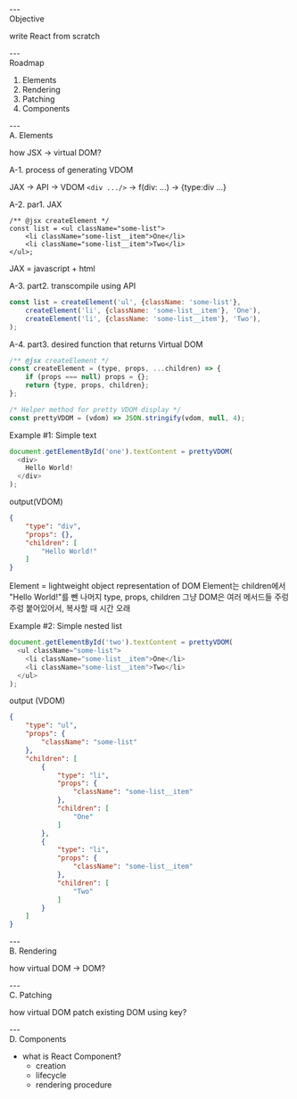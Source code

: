 ---\
Objective

write React from scratch



---\
Roadmap


1. Elements
2. Rendering
3. Patching
4. Components


---\
A. Elements

how JSX -> virtual DOM?


A-1. process of generating VDOM

JAX -> API -> VDOM
`<div .../>` -> f(div: ...) -> {type:div ...}



A-2. par1. JAX

```JAX
/** @jsx createElement */
const list = <ul className="some-list">
    <li className="some-list__item">One</li>
    <li className="some-list__item">Two</li>
</ul>;
```

JAX = javascript + html


A-3. part2. transcompile using API

```javascript
const list = createElement('ul', {className: 'some-list'},
    createElement('li', {className: 'some-list__item'}, 'One'),
    createElement('li', {className: 'some-list__item'}, 'Two'),
);
```

A-4. part3. desired function that returns Virtual DOM


```javascript
/** @jsx createElement */
const createElement = (type, props, ...children) => {
    if (props === null) props = {};
    return {type, props, children};
};

/* Helper method for pretty VDOM display */
const prettyVDOM = (vdom) => JSON.stringify(vdom, null, 4);

```




Example #1: Simple text
```javascript
document.getElementById('one').textContent = prettyVDOM(
  <div>
    Hello World!  
  </div>
);
```

output(VDOM)
```JSON
{
    "type": "div",
    "props": {},
    "children": [
        "Hello World!"
    ]
}
```

Element = lightweight object representation of DOM
Element는 children에서 "Hello World!"를 뺀 나머지 type, props, children 
그냥 DOM은 여러 메서드들 주렁주렁 붙어있어서, 복사할 때 시간 오래


Example #2: Simple nested list
```javascript
document.getElementById('two').textContent = prettyVDOM(
  <ul className="some-list">
    <li className="some-list__item">One</li>
    <li className="some-list__item">Two</li>
  </ul>
);
```

output (VDOM)
```JSON
{
    "type": "ul",
    "props": {
        "className": "some-list"
    },
    "children": [
        {
            "type": "li",
            "props": {
                "className": "some-list__item"
            },
            "children": [
                "One"
            ]
        },
        {
            "type": "li",
            "props": {
                "className": "some-list__item"
            },
            "children": [
                "Two"
            ]
        }
    ]
}
```




---\
B. Rendering

how virtual DOM -> DOM?


---\
C. Patching

how virtual DOM patch existing DOM using key?

---\
D. Components

- what is React Component?
    - creation
    - lifecycle
    - rendering procedure


